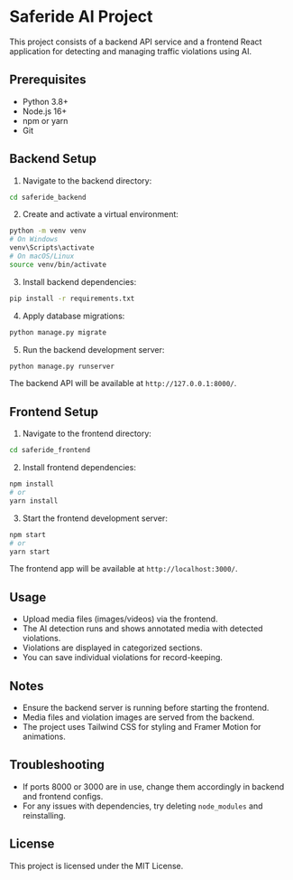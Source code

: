 # Saferide AI Project

This project consists of a backend API service and a frontend React application for detecting and managing traffic violations using AI.

## Prerequisites

- Python 3.8+
- Node.js 16+
- npm or yarn
- Git

## Backend Setup

1. Navigate to the backend directory:

```bash
cd saferide_backend
```

2. Create and activate a virtual environment:

```bash
python -m venv venv
# On Windows
venv\Scripts\activate
# On macOS/Linux
source venv/bin/activate
```

3. Install backend dependencies:

```bash
pip install -r requirements.txt
```

4. Apply database migrations:

```bash
python manage.py migrate
```

5. Run the backend development server:

```bash
python manage.py runserver
```

The backend API will be available at `http://127.0.0.1:8000/`.

## Frontend Setup

1. Navigate to the frontend directory:

```bash
cd saferide_frontend
```

2. Install frontend dependencies:

```bash
npm install
# or
yarn install
```

3. Start the frontend development server:

```bash
npm start
# or
yarn start
```

The frontend app will be available at `http://localhost:3000/`.

## Usage

- Upload media files (images/videos) via the frontend.
- The AI detection runs and shows annotated media with detected violations.
- Violations are displayed in categorized sections.
- You can save individual violations for record-keeping.

## Notes

- Ensure the backend server is running before starting the frontend.
- Media files and violation images are served from the backend.
- The project uses Tailwind CSS for styling and Framer Motion for animations.

## Troubleshooting

- If ports 8000 or 3000 are in use, change them accordingly in backend and frontend configs.
- For any issues with dependencies, try deleting `node_modules` and reinstalling.

## License

This project is licensed under the MIT License.
